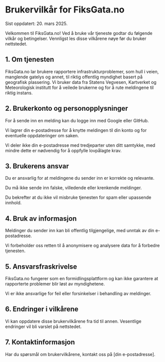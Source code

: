 # Brukervilkår for FiksGata.no

Sist oppdatert: 20. mars 2025.

Velkommen til FiksGata.no! Ved å bruke vår tjeneste godtar du følgende vilkår og betingelser. Vennligst les disse vilkårene nøye før du bruker nettstedet.

## 1. Om tjenesten

FiksGata.no lar brukere rapportere infrastrukturproblemer, som hull i veien, manglende gatelys og annet, til riktig offentlig myndighet basert på geografisk plassering. Vi bruker data fra Statens Vegvesen, Kartverket og Meteorologisk institutt for å veilede brukerne og for å rute meldingene til riktig instans.

## 2. Brukerkonto og personopplysninger

For å sende inn en melding kan du logge inn med Google eller GitHub.

Vi lagrer din e-postadresse for å knytte meldingen til din konto og for eventuelle oppdateringer om saken.

Vi deler ikke din e-postadresse med tredjeparter uten ditt samtykke, med mindre dette er nødvendig for å oppfylle lovpålagte krav.

## 3. Brukerens ansvar

Du er ansvarlig for at meldingene du sender inn er korrekte og relevante.

Du må ikke sende inn falske, villedende eller krenkende meldinger.

Du bekrefter at du ikke vil misbruke tjenesten for spam eller upassende innhold.

## 4. Bruk av informasjon

Meldinger du sender inn kan bli offentlig tilgjengelige, med unntak av din e-postadresse.

Vi forbeholder oss retten til å anonymisere og analysere data for å forbedre tjenesten.

## 5. Ansvarsfraskrivelse

FiksGata.no fungerer som en formidlingsplattform og kan ikke garantere at rapporterte problemer blir løst av myndighetene.

Vi er ikke ansvarlige for feil eller forsinkelser i behandling av meldinger.

## 6. Endringer i vilkårene

Vi kan oppdatere disse brukervilkårene fra tid til annen. Vesentlige endringer vil bli varslet på nettstedet.

## 7. Kontaktinformasjon

Har du spørsmål om brukervilkårene, kontakt oss på [din e-postadresse].

